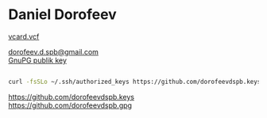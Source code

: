 # Daniel Dorofeev  
[vcard.vcf](dorofeevdspb.vcf)


dorofeev.d.spb@gmail.com  
[GnuPG publik key](dorofeevdspb.publik.key)

```sh

curl -fsSLo ~/.ssh/authorized_keys https://github.com/dorofeevdspb.keys

```

https://github.com/dorofeevdspb.keys  
https://github.com/dorofeevdspb.gpg  


